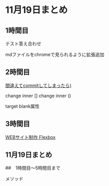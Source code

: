 # 11月19日まとめ

## 1時間目

テスト答え合わせ

mdファイルをchromeで見られるように拡張追加


## 2時間目
[間違えてcommitしてしまったら)](https://joytas.net/programming/git/amend-reset)

change inner []
change inner ()

target blank属性

## 3時間目
[WEBサイト制作 Flexbox](https://joytas.net/programming/website/flexbox)

## 11月19日まとめ

##　1時間目〜5時間目まで

メソッド


